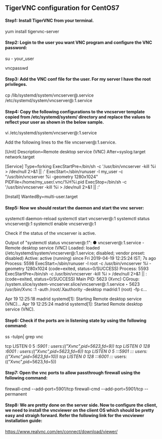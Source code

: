 ## TigerVNC configuration for CentOS7

#### Step1: Install TigerVNC from your terminal.
yum install tigervnc-server

#### Step2: Login to the user you want VNC program and configure the VNC password:
su - your_user

vncpasswd

#### Step3: Add the VNC conf file for the user. For my server I have the root privileges.
cp /lib/systemd/system/vncserver@.service  /etc/systemd/system/vncserver@:1.service

#### Step4: Copy the following configurations to the vncserver template copied from /etc/systemd/system/ directory and replace the values to reflect your user as shown in the below sample.
vi /etc/systemd/system/vncserver@\:1.service

Add the following lines to the file vncserver@:1.service.

[Unit]
Description=Remote desktop service (VNC)
After=syslog.target network.target

[Service]
Type=forking
ExecStartPre=/bin/sh -c '/usr/bin/vncserver -kill %i > /dev/null 2>&1 || :'
ExecStart=/sbin/runuser -l my_user -c "/usr/bin/vncserver %i -geometry 1280x1024"
PIDFile=/home/my_user/.vnc/%H%i.pid
ExecStop=/bin/sh -c '/usr/bin/vncserver -kill %i > /dev/null 2>&1 || :'

[Install]
WantedBy=multi-user.target

#### Step5: Now we should restart the daemon and start the vnc server:

systemctl daemon-reload
systemctl start vncserver@:1
systemctl status vncserver@:1
systemctl enable vncserver@:1

Check if the status of the vncserver is active.

Output of "systemctl status vncserver@:1":
● vncserver@:1.service - Remote desktop service (VNC)
   Loaded: loaded (/etc/systemd/system/vncserver@:1.service; disabled; vendor preset: disabled)
   Active: active (running) since Fri 2019-04-19 12:25:24 IST; 7s ago
  Process: 5598 ExecStart=/sbin/runuser -l root -c /usr/bin/vncserver %i -geometry 1280x1024 (code=exited, status=0/SUCCESS)
  Process: 5593 ExecStartPre=/bin/sh -c /usr/bin/vncserver -kill %i > /dev/null 2>&1 || : (code=exited, status=0/SUCCESS)
 Main PID: 5623 (Xvnc)
   CGroup: /system.slice/system-vncserver.slice/vncserver@:1.service
           ‣ 5623 /usr/bin/Xvnc :1 -auth /root/.Xauthority -desktop madrid:1 (root) -fp c...

Apr 19 12:25:18 madrid systemd[1]: Starting Remote desktop service (VNC)...
Apr 19 12:25:24 madrid systemd[1]: Started Remote desktop service (VNC).


#### Step6: Check if the ports are in listening state by using the following command:
ss -tulpn| grep vnc

tcp    LISTEN     0      5         *:5901                  *:*                   users:(("Xvnc",pid=5623,fd=9))
tcp    LISTEN     0      128       *:6001                  *:*                   users:(("Xvnc",pid=5623,fd=6))
tcp    LISTEN     0      5        :::5901                 :::*                   users:(("Xvnc",pid=5623,fd=10))
tcp    LISTEN     0      128      :::6001                 :::*                   users:(("Xvnc",pid=5623,fd=5))

#### Step7: Open the vnc ports to allow passthrough firewall using the following command:
firewall-cmd --add-port=5901/tcp
firewall-cmd --add-port=5901/tcp --permanent

#### Step8: We are pretty done on the server side. Now to configure the client, we need to install the vncviewer on the client OS which should be pretty easy and straigh forward. Refer the following link for the vncviewer installation guide:
https://www.realvnc.com/en/connect/download/viewer/

